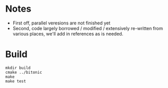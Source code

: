 # Notes
* First off, parallel veresions are not finished yet
* Second, code largely borrowed / modified / extensively
re-written from various places, we'll add in references
as is needed. 


# Build
```
mkdir build
cmake ../bitonic
make
make test
```
